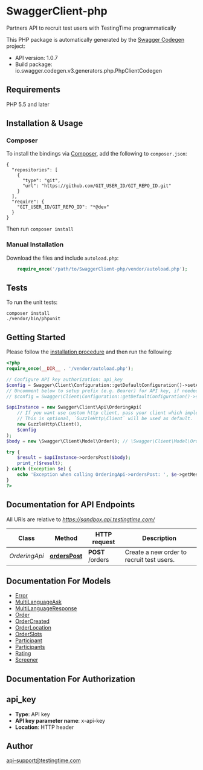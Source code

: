 # SwaggerClient-php
Partners API to recruit test users with TestingTime programmatically

This PHP package is automatically generated by the [Swagger Codegen](https://github.com/swagger-api/swagger-codegen) project:

- API version: 1.0.7
- Build package: io.swagger.codegen.v3.generators.php.PhpClientCodegen

## Requirements

PHP 5.5 and later

## Installation & Usage
### Composer

To install the bindings via [Composer](http://getcomposer.org/), add the following to `composer.json`:

```
{
  "repositories": [
    {
      "type": "git",
      "url": "https://github.com/GIT_USER_ID/GIT_REPO_ID.git"
    }
  ],
  "require": {
    "GIT_USER_ID/GIT_REPO_ID": "*@dev"
  }
}
```

Then run `composer install`

### Manual Installation

Download the files and include `autoload.php`:

```php
    require_once('/path/to/SwaggerClient-php/vendor/autoload.php');
```

## Tests

To run the unit tests:

```
composer install
./vendor/bin/phpunit
```

## Getting Started

Please follow the [installation procedure](#installation--usage) and then run the following:

```php
<?php
require_once(__DIR__ . '/vendor/autoload.php');

// Configure API key authorization: api_key
$config = Swagger\Client\Configuration::getDefaultConfiguration()->setApiKey('x-api-key', 'YOUR_API_KEY');
// Uncomment below to setup prefix (e.g. Bearer) for API key, if needed
// $config = Swagger\Client\Configuration::getDefaultConfiguration()->setApiKeyPrefix('x-api-key', 'Bearer');

$apiInstance = new Swagger\Client\Api\OrderingApi(
    // If you want use custom http client, pass your client which implements `GuzzleHttp\ClientInterface`.
    // This is optional, `GuzzleHttp\Client` will be used as default.
    new GuzzleHttp\Client(),
    $config
);
$body = new \Swagger\Client\Model\Order(); // \Swagger\Client\Model\Order | Order with all its properties to be created

try {
    $result = $apiInstance->ordersPost($body);
    print_r($result);
} catch (Exception $e) {
    echo 'Exception when calling OrderingApi->ordersPost: ', $e->getMessage(), PHP_EOL;
}
?>
```

## Documentation for API Endpoints

All URIs are relative to *https://sandbox.api.testingtime.com/*

Class | Method | HTTP request | Description
------------ | ------------- | ------------- | -------------
*OrderingApi* | [**ordersPost**](docs/Api/OrderingApi.md#orderspost) | **POST** /orders | Create a new order to recruit test users.

## Documentation For Models

 - [Error](docs/Model/Error.md)
 - [MultiLanguageAsk](docs/Model/MultiLanguageAsk.md)
 - [MultiLanguageResponse](docs/Model/MultiLanguageResponse.md)
 - [Order](docs/Model/Order.md)
 - [OrderCreated](docs/Model/OrderCreated.md)
 - [OrderLocation](docs/Model/OrderLocation.md)
 - [OrderSlots](docs/Model/OrderSlots.md)
 - [Participant](docs/Model/Participant.md)
 - [Participants](docs/Model/Participants.md)
 - [Rating](docs/Model/Rating.md)
 - [Screener](docs/Model/Screener.md)

## Documentation For Authorization


## api_key

- **Type**: API key
- **API key parameter name**: x-api-key
- **Location**: HTTP header


## Author

api-support@testingtime.com

